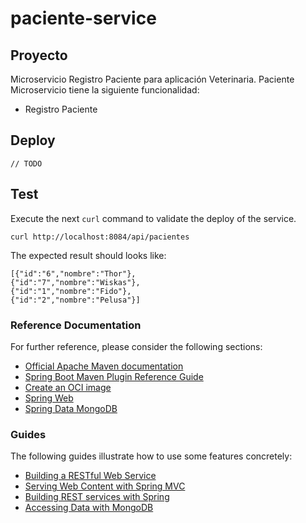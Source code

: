 # paciente-service
## Proyecto
Microservicio Registro Paciente para aplicación Veterinaria.
Paciente Microservicio tiene la siguiente funcionalidad:
- Registro Paciente
## Deploy
`// TODO `
## Test
Execute the next `curl` command to validate the deploy of the service. 
```shell
curl http://localhost:8084/api/pacientes
```
The expected result should looks like:
```
[{"id":"6","nombre":"Thor"},
{"id":"7","nombre":"Wiskas"},
{"id":"1","nombre":"Fido"},
{"id":"2","nombre":"Pelusa"}]
```
### Reference Documentation
For further reference, please consider the following sections:

* [Official Apache Maven documentation](https://maven.apache.org/guides/index.html)
* [Spring Boot Maven Plugin Reference Guide](https://docs.spring.io/spring-boot/docs/2.7.15/maven-plugin/reference/html/)
* [Create an OCI image](https://docs.spring.io/spring-boot/docs/2.7.15/maven-plugin/reference/html/#build-image)
* [Spring Web](https://docs.spring.io/spring-boot/docs/2.7.15/reference/htmlsingle/index.html#web)
* [Spring Data MongoDB](https://docs.spring.io/spring-boot/docs/2.7.15/reference/htmlsingle/index.html#data.nosql.mongodb)

### Guides
The following guides illustrate how to use some features concretely:

* [Building a RESTful Web Service](https://spring.io/guides/gs/rest-service/)
* [Serving Web Content with Spring MVC](https://spring.io/guides/gs/serving-web-content/)
* [Building REST services with Spring](https://spring.io/guides/tutorials/rest/)
* [Accessing Data with MongoDB](https://spring.io/guides/gs/accessing-data-mongodb/)
